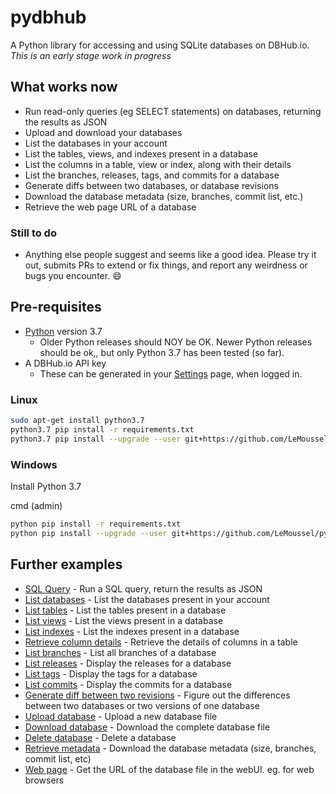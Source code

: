 # pydbhub

A Python library for accessing and using SQLite databases on DBHub.io. *This is an early stage work in progress*

## What works now

* Run read-only queries (eg SELECT statements) on databases, returning the results as JSON
* Upload and download your databases
* List the databases in your account
* List the tables, views, and indexes present in a database
* List the columns in a table, view or index, along with their details
* List the branches, releases, tags, and commits for a database
* Generate diffs between two databases, or database revisions
* Download the database metadata (size, branches, commit list, etc.)
* Retrieve the web page URL of a database

### Still to do

* Anything else people suggest and seems like a good idea.
Please try it out, submits PRs to extend or fix things, and report any weirdness or bugs you encounter. :smile:

## Pre-requisites

* [Python](https://www.python.org/) version 3.7
  * Older Python releases should NOY be OK. Newer Python releases should be ok,, but only Python 3.7 has been tested (so far).
* A DBHub.io API key
  * These can be generated in your [Settings](https://dbhub.io/pref) page, when logged in.

### Linux

```bash
sudo apt-get install python3.7
python3.7 pip install -r requirements.txt
python3.7 pip install --upgrade --user git+https://github.com/LeMoussel/pydbhub.git
```

### Windows

Install Python 3.7

cmd (admin)

```bash
python pip install -r requirements.txt
python pip install --upgrade --user git+https://github.com/LeMoussel/pydbhub.git
```

## Further examples

* [SQL Query](https://github.com/LeMoussel/pydbhub/blob/master/examples/sql_query/main.py) - Run a SQL query, return the results as JSON
* [List databases](https://github.com/LeMoussel/pydbhub/blob/master/examples/list_databases/main.py) - List the databases present in your account
* [List tables](https://github.com/LeMoussel/pydbhub/blob/master/examples/list_tables/main.py) - List the tables present in a database
* [List views](https://github.com/LeMoussel/pydbhub/blob/master/examples/list_views/main.py) - List the views present in a database
* [List indexes](https://github.com/LeMoussel/pydbhub/blob/master/examples/list_indexes/main.py) - List the indexes present in a database
* [Retrieve column details](https://github.com/LeMoussel/pydbhub/blob/master/examples/column_details/main.py) - Retrieve the details of columns in a table
* [List branches](https://github.com/LeMoussel/pydbhub/blob/master/examples/list_branches/main.py) - List all branches of a database
* [List releases](https://github.com/LeMoussel/pydbhub/blob/master/examples/list_releases/main.py) - Display the releases for a database
* [List tags](https://github.com/LeMoussel/pydbhub/blob/master/examples/list_tags/main.py) - Display the tags for a database
* [List commits](https://github.com/LeMoussel/pydbhub/blob/master/examples/list_commits/main.py) - Display the commits for a database
* [Generate diff between two revisions](https://github.com/LeMoussel/pydbhub/blob/master/examples/diff_commits/main.py) - Figure out the differences between two databases or two versions of one database
* [Upload database](https://github.com/LeMoussel/pydbhub/blob/master/examples/upload/main.py) - Upload a new database file
* [Download database](https://github.com/LeMoussel/pydbhub/blob/master/examples/download_database/main.py) - Download the complete database file
* [Delete database](https://github.com/LeMoussel/pydbhub/blob/master/examples/delete_database/main.py) - Delete a database
* [Retrieve metadata](https://github.com/LeMoussel/pydbhub/blob/master/examples/metadata/main.py) - Download the database metadata (size, branches, commit list, etc)
* [Web page](https://github.com/LeMoussel/pydbhub/blob/master/examples/webpage/main.py) - Get the URL of the database file in the webUI.  eg. for web browsers

